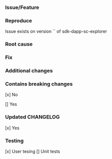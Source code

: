 ### Issue/Feature

### Reproduce

Issue exists on version `` of sdk-dapp-sc-explorer

### Root cause

### Fix

### Additional changes

### Contains breaking changes

[x] No

[] Yes

### Updated CHANGELOG

[x] Yes

### Testing

[x] User tesing
[] Unit tests
